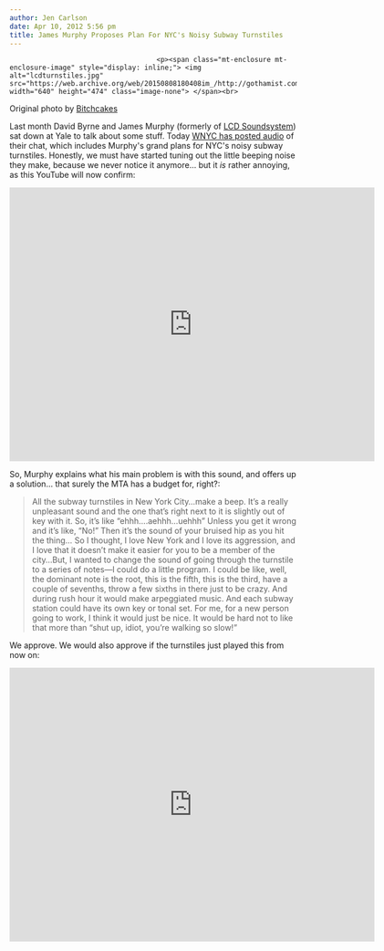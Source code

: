 ```yaml
---
author: Jen Carlson
date: Apr 10, 2012 5:56 pm
title: James Murphy Proposes Plan For NYC's Noisy Subway Turnstiles
---
```


	
										<p><span class="mt-enclosure mt-enclosure-image" style="display: inline;"> <img alt="lcdturnstiles.jpg" src="https://web.archive.org/web/20150808180408im_/http://gothamist.com/attachments/arts_jen/lcdturnstiles.jpg" width="640" height="474" class="image-none"> </span><br>
<span class="photo_caption">Original photo by <a href="https://web.archive.org/web/20150808180408/http://www.flickr.com/photos/bitchcakes/2740049626/">Bitchcakes</a><span></span></span></p>

<p>Last month David Byrne and James Murphy (formerly of <a href="https://web.archive.org/web/20150808180408/http://gothamist.com/tags/lcdsoundsystem">LCD Soundsystem</a>) sat down at Yale to talk about some stuff. Today <a href="https://web.archive.org/web/20150808180408/http://www.wnyc.org/shows/soundcheck/articles/web-extras/2012/apr/10/david-byrne-and-james-murphy-podcast/">WNYC has posted audio</a> of their chat, which includes Murphy&apos;s grand plans for NYC&apos;s noisy subway turnstiles. Honestly, we must have started tuning out the little beeping noise they make, because we never notice it anymore... but it <em>is</em> rather annoying, as this YouTube will now confirm:</p>

<p><iframe width="640" height="480" src="https://web.archive.org/web/20150808180408if_/http://www.youtube.com/embed/GeTzgqoaSbg" frameborder="0" allowfullscreen></iframe></p>

<p>So, Murphy explains what his main problem is with this sound, and offers up a solution... that surely the MTA has a budget for, right?: </p>

<blockquote>All the subway turnstiles in New York City&#x2026;make a beep. It&#x2019;s a really unpleasant sound and the one that&#x2019;s right next to it is slightly out of key with it. So, it&#x2019;s like &#x201C;ehhh&#x2026;.aehhh&#x2026;uehhh&#x201D; Unless you get it wrong and it&#x2019;s like, &#x201C;No!&#x201D; Then it&#x2019;s the sound of your bruised hip as you hit the thing&#x2026; So I thought, I love New York and I love its aggression, and I love that it doesn&#x2019;t make it easier for you to be a member of the city&#x2026;But, I wanted to change the sound of going through the turnstile to a series of notes&#x2014;I could do a little program. I could be like, well, the dominant note is the root, this is the fifth, this is the third, have a couple of sevenths, throw a few sixths in there just to be crazy. And during rush hour it would make arpeggiated music. And each subway station could have its own key or tonal set. For me, for a new person going to work, I think it would just be nice. It would be hard not to like that more than &#x201C;shut up, idiot, you&#x2019;re walking so slow!&#x201D;</blockquote>

<p>We approve. We would also approve if the turnstiles just played this from now on: </p>

<p><iframe width="640" height="480" src="https://web.archive.org/web/20150808180408if_/http://www.youtube.com/embed/x2Nt7P8vCzQ" frameborder="0" allowfullscreen></iframe></p>					
										
									
				